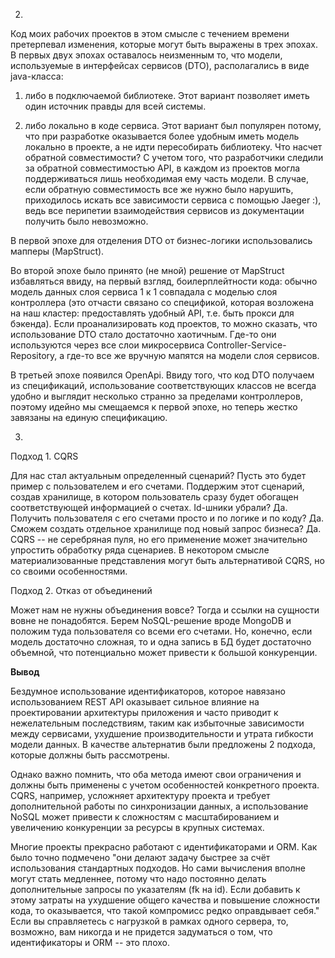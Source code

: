 2.

Код моих рабочих проектов в этом смысле с течением времени претерпевал изменения, которые могут быть выражены в трех эпохах. В первых двух эпохах оставалось неизменным то, что модели, используемые в интерфейсах сервисов (DTO), располагались в виде java-класса:

1) либо в подключаемой библиотеке. Этот вариант позволяет иметь один источник правды для всей системы.

2) либо локально в коде сервиса. Этот вариант был популярен потому, что при разработке оказывается более удобным иметь модель локально в проекте, а не идти пересобирать библиотеку. Что насчет обратной совместимости? С учетом того, что разработчики следили за обратной совместимостью API, в каждом из проектов могла поддерживаться лишь необходимая ему часть модели. В случае, если обратную совместимость все же нужно было нарушить, приходилось искать все зависимости сервиса с помощью Jaeger :), ведь все перипетии взаимодействия сервисов из документации получить было невозможно.

В первой эпохе для отделения DTO от бизнес-логики использовались мапперы (MapStruct). 

Во второй эпохе было принято (не мной) решение от MapStruct избавляться ввиду, на первый взгляд, боилерплейтности кода: обычно модель данных слоя сервиса 1 к 1 совпадала с моделью слоя контроллера (это отчасти связано со спецификой, которая возложена на наш кластер: предоставлять удобный API, т.е. быть прокси для бэкенда). Если проанализировать код проектов, то можно сказать, что использование DTO стало достаточно хаотичным. Где-то они используются через все слои микросервиса Controller-Service-Repository, а где-то все же вручную мапятся на модели слоя сервисов.

В третьей эпохе появился OpenApi. Ввиду того, что код DTO получаем из спецификаций, использование соответствующих классов не всегда удобно и выглядит несколько странно за пределами контроллеров, поэтому идейно мы смещаемся к первой эпохе, но теперь жестко завязаны на единую спецификацию.

3. 

Подход 1. CQRS

Для нас стал актуальным определенный сценарий? Пусть это будет пример с пользователем и его счетами. Поддержим этот сценарий, создав хранилище, в котором пользователь сразу будет обогащен соответствующей информацией о счетах. Id-шники убрали? Да. Получить пользователя с его счетами просто и по логике и по коду? Да. Сможем создать отдельное хранилище под новый запрос бизнеса? Да. CQRS -- не серебряная пуля, но его применение может значительно упростить обработку ряда сценариев. В некотором смысле материализованные представления могут быть альтернативой CQRS, но со своими особенностями.

Подход 2. Отказ от объединений

Может нам не нужны объединения вовсе? Тогда и ссылки на сущности вовне не понадобятся. Берем NoSQL-решение вроде MongoDB и положим туда пользователя со всеми его счетами. Но, конечно, если модель достаточно сложная, то и одна запись в БД будет достаточно объемной, что потенциально может привести к большой конкуренции.

**Вывод**

Бездумное использование идентификаторов, которое навязано использованием REST API оказывает сильное влияние на проектировании архитектуры приложения и часто приводит к нежелательным последствиям, таким как избыточные зависимости между сервисами, ухудшение производительности и утрата гибкости модели данных. В качестве альтернатив были предложены 2 подхода, которые должны быть рассмотрены.

Однако важно помнить, что оба метода имеют свои ограничения и должны быть применены с учетом особенностей конкретного проекта. CQRS, например, усложняет архитектуру проекта и требует дополнительной работы по синхронизации данных, а использование NoSQL может привести к сложностям с масштабированием и увеличению конкуренции за ресурсы в крупных системах.

Многие проекты прекрасно работают с идентификаторами и ORM. Как было точно подмечено "они делают задачу быстрее за счёт использования стандартных подходов. Но сами вычисления вполне могут стать медленнее, потому что надо постоянно делать дополнительные запросы по указателям (fk на id). Если добавить к этому затраты на ухудшение общего качества и повышение сложности кода, то оказывается, что такой компромисс редко оправдывает себя." Если вы справляетесь с нагрузкой в рамках одного сервера, то, возможно, вам никогда и не придется задуматься о том, что идентификаторы и ORM -- это плохо.
